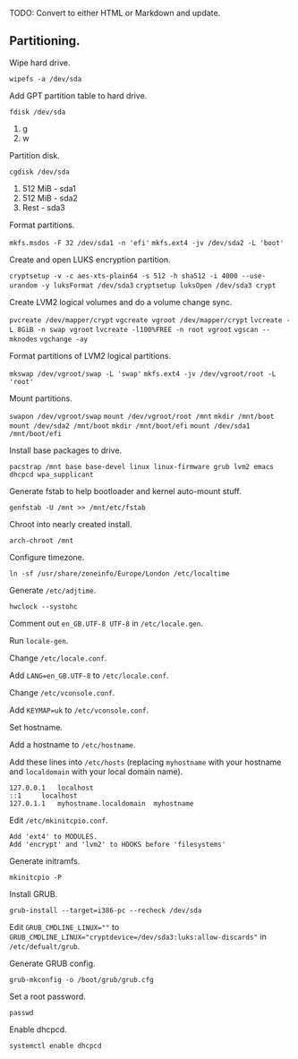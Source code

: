 TODO: Convert to either HTML or Markdown and update.

## Partitioning.

Wipe hard drive.

`wipefs -a /dev/sda`

Add GPT partition table to hard drive.

`fdisk /dev/sda`
  1. g
  2. w

Partition disk.

`cgdisk /dev/sda`
  1. 512 MiB - sda1
  2. 512 MiB - sda2
  3. Rest    - sda3

Format partitions.

`mkfs.msdos -F 32 /dev/sda1 -n 'efi'`
`mkfs.ext4 -jv /dev/sda2 -L 'boot'`

Create and open LUKS encryption partition.

`cryptsetup -v -c aes-xts-plain64 -s 512 -h sha512 -i 4000 --use-urandom -y luksFormat /dev/sda3`
`cryptsetup luksOpen /dev/sda3 crypt`

Create LVM2 logical volumes and do a volume change sync.

`pvcreate /dev/mapper/crypt`
`vgcreate vgroot /dev/mapper/crypt`
`lvcreate -L 8GiB -n swap vgroot`
`lvcreate -l100%FREE -n root vgroot`
`vgscan --mknodes`
`vgchange -ay`

Format partitions of LVM2 logical partitions.

`mkswap /dev/vgroot/swap -L 'swap'`
`mkfs.ext4 -jv /dev/vgroot/root -L 'root'`

Mount partitions.

`swapon /dev/vgroot/swap`
`mount /dev/vgroot/root /mnt`
`mkdir /mnt/boot`
`mount /dev/sda2 /mnt/boot`
`mkdir /mnt/boot/efi`
`mount /dev/sda1 /mnt/boot/efi`

Install base packages to drive.

`pacstrap /mnt base base-devel linux linux-firmware grub lvm2 emacs dhcpcd wpa_supplicant`

Generate fstab to help bootloader and kernel auto-mount stuff.

`genfstab -U /mnt >> /mnt/etc/fstab`

Chroot into nearly created install.

`arch-chroot /mnt`

Configure timezone.

`ln -sf /usr/share/zoneinfo/Europe/London /etc/localtime`

Generate `/etc/adjtime`.

`hwclock --systohc`

Comment out `en_GB.UTF-8 UTF-8` in `/etc/locale.gen`.

Run `locale-gen`.

Change `/etc/locale.conf`.

Add `LANG=en_GB.UTF-8` to `/etc/locale.conf`.

Change `/etc/vconsole.conf`.

Add `KEYMAP=uk` to `/etc/vconsole.conf`.

Set hostname.

Add a hostname to `/etc/hostname`.

Add these lines into `/etc/hosts` (replacing `myhostname` with your hostname and `localdomain` with your local domain name).

```
127.0.0.1	localhost
::1		localhost
127.0.1.1	myhostname.localdomain	myhostname
```

Edit `/etc/mkinitcpio.conf`.

```
Add 'ext4' to MODULES.
Add 'encrypt' and 'lvm2' to HOOKS before 'filesystems'
```

Generate initramfs.

`mkinitcpio -P`

Install GRUB.

`grub-install --target=i386-pc --recheck /dev/sda`

Edit `GRUB_CMDLINE_LINUX=""` to `GRUB_CMDLINE_LINUX="cryptdevice=/dev/sda3:luks:allow-discards"` in `/etc/defualt/grub`.

Generate GRUB config.

`grub-mkconfig -o /boot/grub/grub.cfg`

Set a root password.

`passwd`

Enable dhcpcd.

`systemctl enable dhcpcd`
